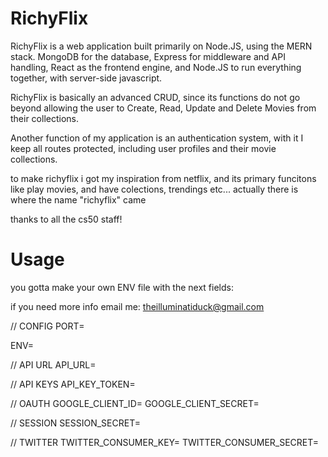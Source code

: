 # RichyFlix

RichyFlix is ​​a web application built primarily on Node.JS, using the MERN stack. MongoDB for the database, Express for middleware and API handling, React as the frontend engine, and Node.JS to run everything together, with server-side javascript.

RichyFlix is ​​basically an advanced CRUD, since its functions do not go beyond allowing the user to Create, Read, Update and Delete Movies from their collections.

Another function of my application is an authentication system, with it I keep all routes protected, including user profiles and their movie collections.

to make richyflix i got my inspiration from netflix, and its primary funcitons like play movies, and have colections, trendings etc... actually there is where the name "richyflix" came

thanks to all the cs50 staff!

# Usage

you gotta make your own ENV file with the next fields:

if you need more info email me: theilluminatiduck@gmail.com

// CONFIG
PORT=

ENV=

// API URL
API_URL=

// API KEYS
API_KEY_TOKEN=

// OAUTH
GOOGLE_CLIENT_ID=
GOOGLE_CLIENT_SECRET=

// SESSION
SESSION_SECRET=

// TWITTER
TWITTER_CONSUMER_KEY=
TWITTER_CONSUMER_SECRET=
